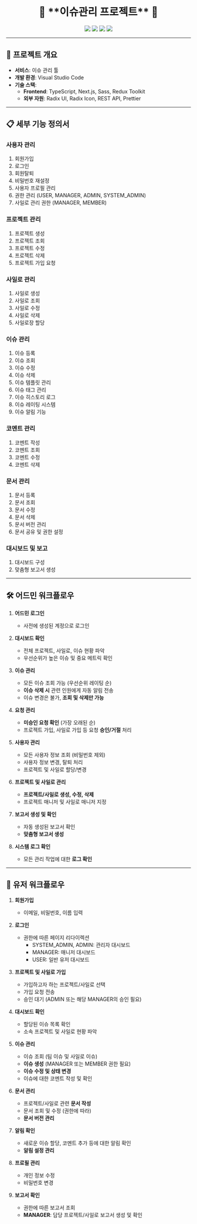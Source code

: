 <h1 align="center">🙌 **이슈관리 프로젝트** 🙌</h1>

<p align="center">
  <img src="https://img.shields.io/badge/-NextJS-05122A?style=flat&logo=Next.js&logoColor=white"/>
  <img src="https://img.shields.io/badge/-TypeScript-05122A?style=flat&logo=Typescript&logoColor=blue"/>
  <img src="https://img.shields.io/badge/-SASS-05122A?style=flat&logo=Sass&logoColor=red"/>
  <img src="https://img.shields.io/badge/-Redux%20Toolkit-05122A?style=flat&logo=Redux&logoColor=white"/>
</p>

---

## 📌 **프로젝트 개요**

- **서비스**: 이슈 관리 툴
- **개발 환경**: Visual Studio Code
- **기술 스택**: 
  - **Frontend**: TypeScript, Next.js, Sass, Redux Toolkit
  - **외부 자원**: Radix UI, Radix Icon, REST API, Prettier

---

## 📋 **세부 기능 정의서**

### **사용자 관리**
1. 회원가입
2. 로그인
3. 회원탈퇴
4. 비밀번호 재설정
5. 사용자 프로필 관리
6. 권한 관리 (USER, MANAGER, ADMIN, SYSTEM_ADMIN)
7. 사일로 관리 권한 (MANAGER, MEMBER)

### **프로젝트 관리**
1. 프로젝트 생성
2. 프로젝트 조회
3. 프로젝트 수정
4. 프로젝트 삭제
5. 프로젝트 가입 요청

### **사일로 관리**
1. 사일로 생성
2. 사일로 조회
3. 사일로 수정
4. 사일로 삭제
5. 사일로장 할당

### **이슈 관리**
1. 이슈 등록
2. 이슈 조회
3. 이슈 수정
4. 이슈 삭제
5. 이슈 템플릿 관리
6. 이슈 태그 관리
7. 이슈 히스토리 로그
8. 이슈 레이팅 시스템
9. 이슈 알림 기능

### **코멘트 관리**
1. 코멘트 작성
2. 코멘트 조회
3. 코멘트 수정
4. 코멘트 삭제

### **문서 관리**
1. 문서 등록
2. 문서 조회
3. 문서 수정
4. 문서 삭제
5. 문서 버전 관리
6. 문서 공유 및 권한 설정

### **대시보드 및 보고**
1. 대시보드 구성
2. 맞춤형 보고서 생성

---

## 🛠️ **어드민 워크플로우**

1. **어드민 로그인**
    - 사전에 생성된 계정으로 로그인

2. **대시보드 확인**
    - 전체 프로젝트, 사일로, 이슈 현황 파악
    - 우선순위가 높은 이슈 및 중요 메트릭 확인

3. **이슈 관리**
    - 모든 이슈 조회 가능 (우선순위 레이팅 순)
    - **이슈 삭제 시** 관련 인원에게 자동 알림 전송
    - 이슈 변경은 불가, **조회 및 삭제만 가능**

4. **요청 관리**
    - **미승인 요청 확인** (가장 오래된 순)
    - 프로젝트 가입, 사일로 가입 등 요청 **승인/거절** 처리

5. **사용자 관리**
    - 모든 사용자 정보 조회 (비밀번호 제외)
    - 사용자 정보 변경, 탈퇴 처리
    - 프로젝트 및 사일로 할당/변경

6. **프로젝트 및 사일로 관리**
    - **프로젝트/사일로 생성, 수정, 삭제**
    - 프로젝트 매니저 및 사일로 매니저 지정

7. **보고서 생성 및 확인**
    - 자동 생성된 보고서 확인
    - **맞춤형 보고서 생성**

8. **시스템 로그 확인**
    - 모든 관리 작업에 대한 **로그 확인**

---

## 👤 **유저 워크플로우**

1. **회원가입**
    - 이메일, 비밀번호, 이름 입력

2. **로그인**
    - 권한에 따른 페이지 리다이렉션
        - SYSTEM_ADMIN, ADMIN: 관리자 대시보드
        - MANAGER: 매니저 대시보드
        - USER: 일반 유저 대시보드

3. **프로젝트 및 사일로 가입**
    - 가입하고자 하는 프로젝트/사일로 선택
    - 가입 요청 전송
    - 승인 대기 (ADMIN 또는 해당 MANAGER의 승인 필요)

4. **대시보드 확인**
    - 할당된 이슈 목록 확인
    - 소속 프로젝트 및 사일로 현황 파악

5. **이슈 관리**
    - 이슈 조회 (팀 이슈 및 사일로 이슈)
    - **이슈 생성** (MANAGER 또는 MEMBER 권한 필요)
    - **이슈 수정 및 상태 변경**
    - 이슈에 대한 코멘트 작성 및 확인

6. **문서 관리**
    - 프로젝트/사일로 관련 **문서 작성**
    - 문서 조회 및 수정 (권한에 따라)
    - **문서 버전 관리**

7. **알림 확인**
    - 새로운 이슈 할당, 코멘트 추가 등에 대한 알림 확인
    - **알림 설정 관리**

8. **프로필 관리**
    - 개인 정보 수정
    - 비밀번호 변경

9. **보고서 확인**
    - 권한에 따른 보고서 조회
    - **MANAGER**: 담당 프로젝트/사일로 보고서 생성 및 확인
